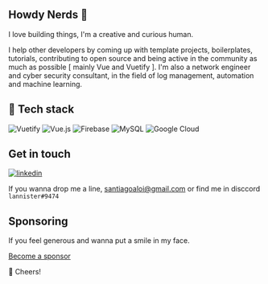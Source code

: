 ## Howdy Nerds 🖖

I love building things, I'm a creative and  curious human. 

I help other developers by coming up with template projects, boilerplates, tutorials, contributing to open source and being active in the community as much as possible [ mainly Vue and Vuetify ]. I'm also a network engineer and cyber security consultant, in the field of log management, automation and machine learning.

## :wrench: Tech stack

![Vuetify](https://img.shields.io/static/v1?style=flat&message=Vuetify&color=2bbc8a&logo=Vuetify&logoColor=FFFFFF&label=)
![Vue.js](https://img.shields.io/static/v1?style=flat&message=Vue.js&color=2bbc8a&logo=Vue.js&logoColor=4FC08D&label=)
![Firebase](https://img.shields.io/static/v1?style=flat&message=Firebase&color=2bbc8a&logo=Firebase&logoColor=FFCA28&label=)
![MySQL](https://img.shields.io/static/v1?style=flat&message=MySQL&color=2bbc8a&logo=MySQL&logoColor=FFFFFF&label=)
![Google Cloud](https://img.shields.io/static/v1?style=flat&message=Google+Cloud&color=2bbc8a&logo=Google+Cloud&logoColor=FFFFFF&label=)

## Get in touch


[![linkedin](https://img.shields.io/badge/linkedin-0A66C2?style=flat&logo=linkedin&logoColor=white)](https://www.linkedin.com/in/santiagoaloi/)

If you wanna drop me a line,  santiagoaloi@gmail.com or find me in disccord `lannister#9474`


## Sponsoring

If you feel generous and wanna put a smile in my face.

[Become a sponsor](https://github.com/sponsors/santiagoaloi)


🥂 Cheers!
